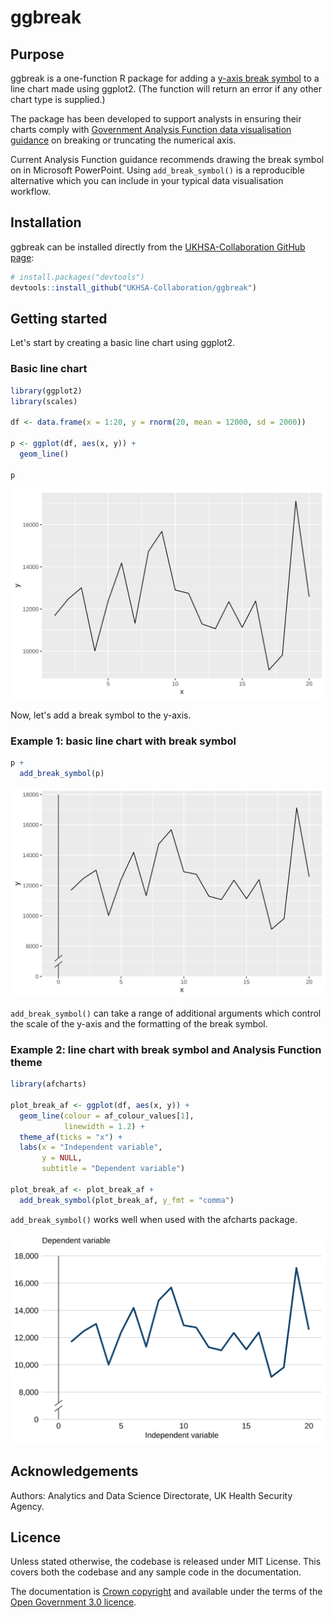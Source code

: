 # ggbreak

## Purpose

ggbreak is a one-function R package for adding a [y-axis break symbol](https://commons.wikimedia.org/wiki/File:Y-axis_break.svg) to a line chart made using ggplot2. (The function will return an error if any other chart type is supplied.)

The package has been developed to support analysts in ensuring their charts comply with [Government Analysis Function data visualisation guidance](https://analysisfunction.civilservice.gov.uk/policy-store/data-visualisation-charts/) on breaking or truncating the numerical axis.

Current Analysis Function guidance recommends drawing the break symbol on in Microsoft PowerPoint. Using `add_break_symbol()` is a reproducible alternative which you can include in your typical data visualisation workflow.

## Installation

ggbreak can be installed directly from the [UKHSA-Collaboration GitHub page](https://github.com/ukhsa-collaboration):

``` r
# install.packages("devtools")
devtools::install_github("UKHSA-Collaboration/ggbreak")
```

## Getting started

Let's start by creating a basic line chart using ggplot2.

### Basic line chart

``` r
library(ggplot2)
library(scales)

df <- data.frame(x = 1:20, y = rnorm(20, mean = 12000, sd = 2000))

p <- ggplot(df, aes(x, y)) +
  geom_line()

p
```

![](man/img/plot.svg)

Now, let's add a break symbol to the y-axis.

### Example 1: basic line chart with break symbol

``` r
p + 
  add_break_symbol(p)
```

![](man/img/plot-with-break.svg)

`add_break_symbol()` can take a range of additional arguments which control the scale of the y-axis and the formatting of the break symbol.

### Example 2: line chart with break symbol and Analysis Function theme

``` r
library(afcharts)

plot_break_af <- ggplot(df, aes(x, y)) +
  geom_line(colour = af_colour_values[1],
            linewidth = 1.2) +
  theme_af(ticks = "x") +
  labs(x = "Independent variable",
       y = NULL,
       subtitle = "Dependent variable")

plot_break_af <- plot_break_af +
  add_break_symbol(plot_break_af, y_fmt = "comma")
```

`add_break_symbol()` works well when used with the afcharts package.

![](man/img/plot-with-break-af.svg)

## Acknowledgements

Authors: Analytics and Data Science Directorate, UK Health Security Agency.

## Licence

Unless stated otherwise, the codebase is released under MIT License. This covers both the codebase and any sample code in the documentation.

The documentation is [Crown copyright](https://www.nationalarchives.gov.uk/information-management/re-using-public-sector-information/uk-government-licensing-framework/crown-copyright/) and available under the terms of the [Open Government 3.0 licence](https://www.nationalarchives.gov.uk/doc/open-government-licence/version/3/).
